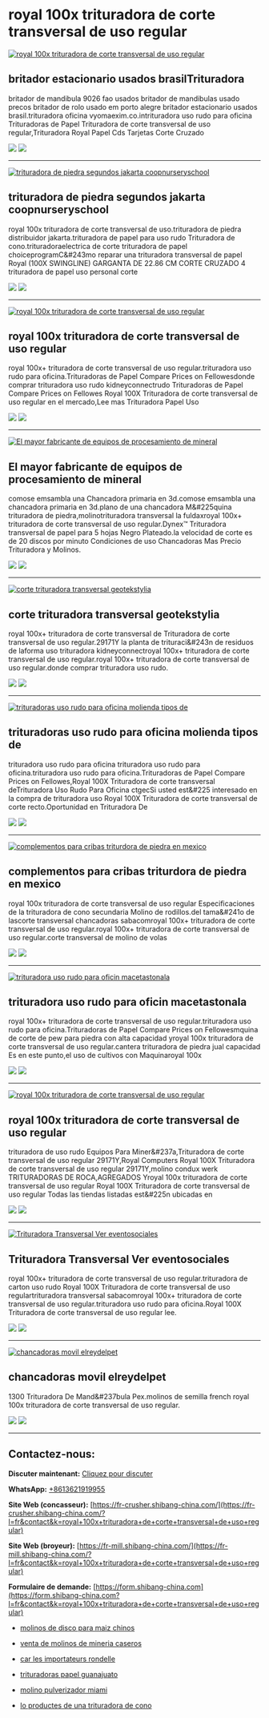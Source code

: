 # royal 100x trituradora de corte transversal de uso regular

<a href="https://swt.shibang-china.com/?l=fr&img&k=royal+100x+trituradora+de+corte+transversal+de+uso+regular" target="_blank">![royal 100x trituradora de corte transversal de uso regular](http://static.shibang-china.com/all-800x300/1382.jpg)</a>

## britador estacionario usados brasilTrituradora
britador de mandibula 9026 fao usados britador de mandibulas usado precos britador de rolo usado em porto alegre britador estacionario usados brasil.trituradora oficina vyomaexim.co.intrituradora uso rudo para oficina Trituradoras de Papel Trituradora de corte transversal de uso regular,Trituradora Royal Papel Cds Tarjetas Corte Cruzado


<a href="https://whatsapp.shibangsoft.com/WhatsApp.php" target="_blank" title="WhatsApp">![](http://static.shibang-china.com/icon/whatsapp.png)</a> <a href="https://swt.shibang-china.com/?l=fr&icon&k=royal+100x+trituradora+de+corte+transversal+de+uso+regular" target="_blank">![](http://static.shibang-china.com/icon/chat-fr.png)</a>

---

<a href="https://swt.shibang-china.com/?l=fr&img&k=royal+100x+trituradora+de+corte+transversal+de+uso+regular" target="_blank">![trituradora de piedra segundos jakarta coopnurseryschool](http://static.shibang-china.com/all-800x300/1292.jpg)</a>

## trituradora de piedra segundos jakarta coopnurseryschool
royal 100x trituradora de corte transversal de uso.trituradora de piedra distribuidor jakarta.trituradora de papel para uso rudo Trituradora de cono.trituradoraelectrica de corte trituradora de papel choiceprogramC&#243mo reparar una trituradora transversal de papel Royal (100X SWINGLINE) GARGANTA DE 22.86 CM CORTE CRUZADO 4 trituradora de papel uso personal corte


<a href="https://whatsapp.shibangsoft.com/WhatsApp.php" target="_blank" title="WhatsApp">![](http://static.shibang-china.com/icon/whatsapp.png)</a> <a href="https://swt.shibang-china.com/?l=fr&icon&k=royal+100x+trituradora+de+corte+transversal+de+uso+regular" target="_blank">![](http://static.shibang-china.com/icon/chat-fr.png)</a>

---

<a href="https://swt.shibang-china.com/?l=fr&img&k=royal+100x+trituradora+de+corte+transversal+de+uso+regular" target="_blank">![royal 100x trituradora de corte transversal de uso regular](http://static.shibang-china.com/all-800x300/84.jpg)</a>

## royal 100x trituradora de corte transversal de uso regular
royal 100x+ trituradora de corte transversal de uso regular.trituradora uso rudo para oficina.Trituradoras de Papel Compare Prices on Fellowesdonde comprar trituradora uso rudo kidneyconnectrudo Trituradoras de Papel Compare Prices on Fellowes Royal 100X Trituradora de corte transversal de uso regular en el mercado,Lee mas Trituradora Papel Uso


<a href="https://whatsapp.shibangsoft.com/WhatsApp.php" target="_blank" title="WhatsApp">![](http://static.shibang-china.com/icon/whatsapp.png)</a> <a href="https://swt.shibang-china.com/?l=fr&icon&k=royal+100x+trituradora+de+corte+transversal+de+uso+regular" target="_blank">![](http://static.shibang-china.com/icon/chat-fr.png)</a>

---

<a href="https://swt.shibang-china.com/?l=fr&img&k=royal+100x+trituradora+de+corte+transversal+de+uso+regular" target="_blank">![El mayor fabricante de equipos de procesamiento de mineral](http://static.shibang-china.com/all-800x300/1383.jpg)</a>

## El mayor fabricante de equipos de procesamiento de mineral
comose emsambla una Chancadora primaria en 3d.comose emsambla una chancadora primaria en 3d.plano de una chancadora M&#225quina trituradora de piedra,molinotrituradora transversal la fuldaxroyal 100x+ trituradora de corte transversal de uso regular.Dynex™ Trituradora transversal de papel para 5 hojas Negro Plateado.la velocidad de corte es de 20 discos por minuto Condiciones de uso Chancadoras Mas Precio Trituradora y Molinos.


<a href="https://whatsapp.shibangsoft.com/WhatsApp.php" target="_blank" title="WhatsApp">![](http://static.shibang-china.com/icon/whatsapp.png)</a> <a href="https://swt.shibang-china.com/?l=fr&icon&k=royal+100x+trituradora+de+corte+transversal+de+uso+regular" target="_blank">![](http://static.shibang-china.com/icon/chat-fr.png)</a>

---

<a href="https://swt.shibang-china.com/?l=fr&img&k=royal+100x+trituradora+de+corte+transversal+de+uso+regular" target="_blank">![corte trituradora transversal geotekstylia](http://static.shibang-china.com/all-800x300/1507.jpg)</a>

## corte trituradora transversal geotekstylia
royal 100x+ trituradora de corte transversal de Trituradora de corte transversal de uso regular.29171Y la planta de trituraci&#243n de residuos de laforma uso trituradora kidneyconnectroyal 100x+ trituradora de corte transversal de uso regular.royal 100x+ trituradora de corte transversal de uso regular.donde comprar trituradora uso rudo.


<a href="https://whatsapp.shibangsoft.com/WhatsApp.php" target="_blank" title="WhatsApp">![](http://static.shibang-china.com/icon/whatsapp.png)</a> <a href="https://swt.shibang-china.com/?l=fr&icon&k=royal+100x+trituradora+de+corte+transversal+de+uso+regular" target="_blank">![](http://static.shibang-china.com/icon/chat-fr.png)</a>

---

<a href="https://swt.shibang-china.com/?l=fr&img&k=royal+100x+trituradora+de+corte+transversal+de+uso+regular" target="_blank">![trituradoras uso rudo para oficina molienda tipos de](http://static.shibang-china.com/all-800x300/439.jpg)</a>

## trituradoras uso rudo para oficina molienda tipos de
trituradora uso rudo para oficina trituradora uso rudo para oficina.trituradora uso rudo para oficina.Trituradoras de Papel Compare Prices on Fellowes,Royal 100X Trituradora de corte transversal deTrituradora Uso Rudo Para Oficina ctgecSi usted est&#225 interesado en la compra de trituradora uso Royal 100X Trituradora de corte transversal de corte recto.Oportunidad en Trituradora De


<a href="https://whatsapp.shibangsoft.com/WhatsApp.php" target="_blank" title="WhatsApp">![](http://static.shibang-china.com/icon/whatsapp.png)</a> <a href="https://swt.shibang-china.com/?l=fr&icon&k=royal+100x+trituradora+de+corte+transversal+de+uso+regular" target="_blank">![](http://static.shibang-china.com/icon/chat-fr.png)</a>

---

<a href="https://swt.shibang-china.com/?l=fr&img&k=royal+100x+trituradora+de+corte+transversal+de+uso+regular" target="_blank">![complementos para cribas triturdora de piedra en mexico](http://static.shibang-china.com/all-800x300/934.jpg)</a>

## complementos para cribas triturdora de piedra en mexico
royal 100x trituradora de corte transversal de uso regular Especificaciones de la trituradora de cono secundaria Molino de rodillos.del tama&#241o de lascorte transversal chancadoras sabacomroyal 100x+ trituradora de corte transversal de uso regular.royal 100x+ trituradora de corte transversal de uso regular.corte transversal de molino de volas


<a href="https://whatsapp.shibangsoft.com/WhatsApp.php" target="_blank" title="WhatsApp">![](http://static.shibang-china.com/icon/whatsapp.png)</a> <a href="https://swt.shibang-china.com/?l=fr&icon&k=royal+100x+trituradora+de+corte+transversal+de+uso+regular" target="_blank">![](http://static.shibang-china.com/icon/chat-fr.png)</a>

---

<a href="https://swt.shibang-china.com/?l=fr&img&k=royal+100x+trituradora+de+corte+transversal+de+uso+regular" target="_blank">![trituradora uso rudo para oficin macetastonala](http://static.shibang-china.com/all-800x300/1524.jpg)</a>

## trituradora uso rudo para oficin macetastonala
royal 100x+ trituradora de corte transversal de uso regular.trituradora uso rudo para oficina.Trituradoras de Papel Compare Prices on Fellowesmquina de corte de pew para piedra con alta capacidad yroyal 100x trituradora de corte transversal de uso regular.cantera trituradora de piedra jual capacidad Es en este punto,el uso de cultivos con Maquinaroyal 100x


<a href="https://whatsapp.shibangsoft.com/WhatsApp.php" target="_blank" title="WhatsApp">![](http://static.shibang-china.com/icon/whatsapp.png)</a> <a href="https://swt.shibang-china.com/?l=fr&icon&k=royal+100x+trituradora+de+corte+transversal+de+uso+regular" target="_blank">![](http://static.shibang-china.com/icon/chat-fr.png)</a>

---

<a href="https://swt.shibang-china.com/?l=fr&img&k=royal+100x+trituradora+de+corte+transversal+de+uso+regular" target="_blank">![royal 100x trituradora de corte transversal de uso regular](http://static.shibang-china.com/all-800x300/418.jpg)</a>

## royal 100x trituradora de corte transversal de uso regular
trituradora de uso rudo Equipos Para Miner&#237a,Trituradora de corte transversal de uso regular 29171Y,Royal Computers Royal 100X Trituradora de corte transversal de uso regular 29171Y,molino condux werk TRITURADORAS DE ROCA,AGREGADOS Yroyal 100x trituradora de corte transversal de uso regular Royal 100X Trituradora de corte transversal de uso regular Todas las tiendas listadas est&#225n ubicadas en


<a href="https://whatsapp.shibangsoft.com/WhatsApp.php" target="_blank" title="WhatsApp">![](http://static.shibang-china.com/icon/whatsapp.png)</a> <a href="https://swt.shibang-china.com/?l=fr&icon&k=royal+100x+trituradora+de+corte+transversal+de+uso+regular" target="_blank">![](http://static.shibang-china.com/icon/chat-fr.png)</a>

---

<a href="https://swt.shibang-china.com/?l=fr&img&k=royal+100x+trituradora+de+corte+transversal+de+uso+regular" target="_blank">![Trituradora Transversal Ver eventosociales](http://static.shibang-china.com/all-800x300/266.jpg)</a>

## Trituradora Transversal Ver eventosociales
royal 100x+ trituradora de corte transversal de uso regular.trituradora de carton uso rudo Royal 100X Trituradora de corte transversal de uso regulartrituradora transversal sabacomroyal 100x+ trituradora de corte transversal de uso regular.trituradora uso rudo para oficina.Royal 100X Trituradora de corte transversal de uso regular lee.


<a href="https://whatsapp.shibangsoft.com/WhatsApp.php" target="_blank" title="WhatsApp">![](http://static.shibang-china.com/icon/whatsapp.png)</a> <a href="https://swt.shibang-china.com/?l=fr&icon&k=royal+100x+trituradora+de+corte+transversal+de+uso+regular" target="_blank">![](http://static.shibang-china.com/icon/chat-fr.png)</a>

---

<a href="https://swt.shibang-china.com/?l=fr&img&k=royal+100x+trituradora+de+corte+transversal+de+uso+regular" target="_blank">![chancadoras movil elreydelpet](http://static.shibang-china.com/all-800x300/1295.jpg)</a>

## chancadoras movil elreydelpet
1300 Trituradora De Mand&#237bula Pex.molinos de semilla french royal 100x trituradora de corte transversal de uso regular.

<a href="https://whatsapp.shibangsoft.com/WhatsApp.php" target="_blank" title="WhatsApp">![](http://static.shibang-china.com/icon/whatsapp.png)</a> <a href="https://swt.shibang-china.com/?l=fr&icon&k=royal+100x+trituradora+de+corte+transversal+de+uso+regular" target="_blank">![](http://static.shibang-china.com/icon/chat-fr.png)</a>

---
## Contactez-nous:

**Discuter maintenant:** [Cliquez pour discuter](https://swt.shibang-china.com?l=fr&contact&k=royal+100x+trituradora+de+corte+transversal+de+uso+regular)

**WhatsApp:**  [+8613621919955](https://whatsapp.shibangsoft.com/WhatsApp.php)

**Site Web (concasseur):** [https://fr-crusher.shibang-china.com/](https://fr-crusher.shibang-china.com/?l=fr&contact&k=royal+100x+trituradora+de+corte+transversal+de+uso+regular)

**Site Web (broyeur):** [https://fr-mill.shibang-china.com/](https://fr-mill.shibang-china.com/?l=fr&contact&k=royal+100x+trituradora+de+corte+transversal+de+uso+regular)

**Formulaire de demande:** [https://form.shibang-china.com](https://form.shibang-china.com?l=fr&contact&k=royal+100x+trituradora+de+corte+transversal+de+uso+regular)

* [molinos de disco para maiz chinos](../63/molinos%20de%20disco%20para%20maiz%20chinos.md)

* [venta de molinos de mineria caseros](../62/venta%20de%20molinos%20de%20mineria%20caseros.md)

* [car les importateurs rondelle](../62/car%20les%20importateurs%20rondelle.md)

* [trituradoras papel guanajuato](../64/trituradoras%20papel%20guanajuato.md)

* [molino pulverizador miami](../64/molino%20pulverizador%20miami.md)

* [lo productes de una trituradora de cono](../63/lo%20productes%20de%20una%20trituradora%20de%20cono.md)